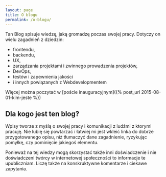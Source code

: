 ```yaml
---
layout: page
title: O blogu
permalink: /o-blogu/
---
```


Tan Blog spisuje wiedzę, jaką gromadzę poczas swojej pracy. Dotyczy on wielu zagadnień z dziedzin:

- frontendu,
- backendu,
- UX,
- zarządzania projektami i zwinnego prowadzenia projektów,
- DevOps,
- testów i zapewnienia jakości
- i innych powiązanych z Webdevelopmentem

Więcej można poczytać w [poście inauguracyjnym]({% post_url 2015-08-01-kim-jeste %})

## Dla kogo jest ten blog?

Wpisy tworze z myślą o swojej pracy i komunikacji z ludźmi z ktorymi pracuję. Nie lubię się powtarzać i łatwiej mi jest wkleić linka do dobrze przygotowanego opisu, niż tłumaczyć dane zagadnienie, ryzykując pomyłkę, czy pominięcie jakiegoś elementu.

Ponieważ na tej wiedzy mogą skorzystać także inni doświadczenie i nie doświadczeni twórcy w internetowej społeczności to informacje te upubliczniam. Liczę także na konskruktywne komentarze i ciekawe zapytania.
